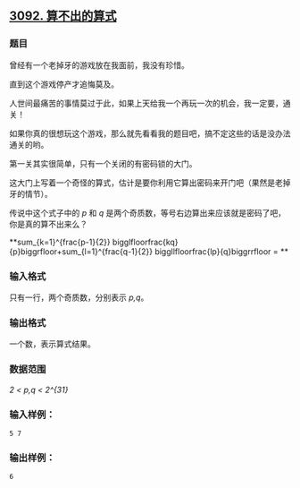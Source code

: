 ## [3092. 算不出的算式](https://www.acwing.com/problem/content/3095/)

### 题目

曾经有一个老掉牙的游戏放在我面前，我没有珍惜。

直到这个游戏停产才追悔莫及。

人世间最痛苦的事情莫过于此，如果上天给我一个再玩一次的机会，我一定要，通关！

如果你真的很想玩这个游戏，那么就先看看我的题目吧，搞不定这些的话是没办法通关的哟。

第一关其实很简单，只有一个关闭的有密码锁的大门。

这大门上写着一个奇怪的算式，估计是要你利用它算出密码来开门吧（果然是老掉牙的情节）。

传说中这个式子中的 *p* 和 *q* 是两个奇质数，等号右边算出来应该就是密码了吧，你是真的算不出来么？

**sum_{k=1}^{frac{p-1}{2}} bigglfloorfrac{kq}{p}biggrfloor+sum_{l=1}^{frac{q-1}{2}} biggllfloorfrac{lp}{q}biggrrfloor = **

### 输入格式

只有一行，两个奇质数，分别表示 *p,q*。

### 输出格式

一个数，表示算式结果。

### 数据范围

*2 < p,q < 2^{31}*

### 输入样例：

```
5 7
```

### 输出样例：

```
6
```
